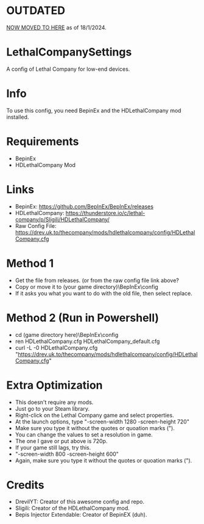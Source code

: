 # OUTDATED
[NOW MOVED TO HERE](https://github.com/DrevilYT/LC_Utilities) as of 18/1/2024.

# LethalCompanySettings
A config of Lethal Company for low-end devices.

# Info
To use this config, you need BepinEx and the HDLethalCompany mod installed.

# Requirements
- BepinEx
- HDLethalCompany Mod

# Links
- BepinEx: https://github.com/BepInEx/BepInEx/releases
- HDLethalCompany: https://thunderstore.io/c/lethal-company/p/Sligili/HDLethalCompany/
- Raw Config File: https://drev.uk.to/thecompany/mods/hdlethalcompany/config/HDLethalCompany.cfg

# Method 1
- Get the file from releases. (or from the raw config file link above?
- Copy or move it to (your game directory)\BepInEx\config
- If it asks you what you want to do with the old file, then select replace.

# Method 2 (Run in Powershell)
- cd (game directory here)\BepInEx\config
- ren HDLethalCompany.cfg HDLethalCompany_default.cfg
- curl -L -0 HDLethalCompany.cfg "https://drev.uk.to/thecompany/mods/hdlethalcompany/config/HDLethalCompany.cfg"

# Extra Optimization
- This doesn't require any mods.
- Just go to your Steam library.
- Right-click on the Lethal Company game and select properties.
- At the launch options, type "-screen-width 1280 -screen-height 720"
- Make sure you type it without the quotes or quoation marks (").
- You can change the values to set a resolution in game.
- The one I gave or put above is 720p.
- If your game still lags, try this.
- "-screen-width 800 -screen-height 600"
- Again, make sure you type it without the quotes or quoation marks (").

# Credits
- DrevilYT: Creator of this awesome config and repo.
- Sligili: Creator of the HDLethalCompany mod.
- Bepis Injector Extendable: Creator of BepinEX (duh).
